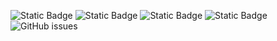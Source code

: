 ![Static Badge](https://img.shields.io/badge/blacklists-61-000000) ![Static Badge](https://img.shields.io/badge/blacklisted-2883633-cc0000) ![Static Badge](https://img.shields.io/badge/whitelisted-2250-00CC00) ![Static Badge](https://img.shields.io/badge/streaming_blacklist-28107-000000) ![GitHub issues](https://img.shields.io/github/issues/fabriziosalmi/blacklists)
